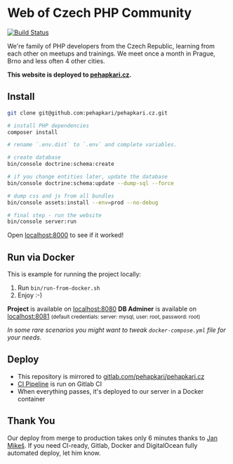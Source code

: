 # Web of Czech PHP Community

[![Build Status](https://img.shields.io/travis/pehapkari/pehapkari.cz/master.svg?style=flat-square)](https://travis-ci.org/pehapkari/pehapkari.cz)

We're family of PHP developers from the Czech Republic, learning from each other on meetups and trainings.
We meet once a month in Prague, Brno and less often 4 other cities.

**This website is deployed to [pehapkari.cz](https://pehapkari.cz/).**

## Install

```bash
git clone git@github.com:pehapkari/pehapkari.cz.git

# install PHP dependencies
composer install

# rename `.env.dist` to `.env` and complete variables.

# create database
bin/console doctrine:schema:create

# if you change entities later, update the database
bin/console doctrine:schema:update --dump-sql --force

# dump css and js from all bundles
bin/console assets:install --env=prod --no-debug

# final step - run the website
bin/console server:run
```

Open [localhost:8000](http://localhost:8000) to see if it worked!

## Run via Docker

This is example for running the project locally:

1) Run `bin/run-from-docker.sh`
2) Enjoy :-)

**Project** is available on [localhost:8080](http://localhost:8080)
**DB Adminer** is available on [localhost:8081](http://localhost:8081) <small>(default credentials: server: mysql, user: root, password: root)</small>

*In some rare scenarios you might want to tweak `docker-compose.yml` file for your needs.*

## Deploy

- This repository is mirrored to [gitlab.com/pehapkari/pehapkari.cz](https://gitlab.com/pehapkari/pehapkari.cz/)
- [CI Pipeline](https://gitlab.com/pehapkari/pehapkari.cz/pipelines) is run on Gitlab CI
- When everything passes, it's deployed to our server in a Docker container

## Thank You

Our deploy from merge to production takes only 6 minutes thanks to [Jan Mikeš](https://janmikes.cz/). If you need CI-ready, Gitlab, Docker and DigitalOcean fully automated deploy, let him know.
